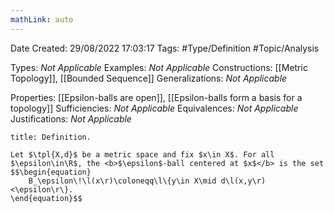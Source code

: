 ```yaml
---
mathLink: auto
---
```


<div class="topSpace"></div>

Date Created: 29/08/2022 17:03:17
Tags: #Type/Definition #Topic/Analysis

Types: <i>Not Applicable</i>
Examples: <i>Not Applicable</i>
Constructions: [[Metric Topology]], [[Bounded Sequence]]
Generalizations: <i>Not Applicable</i>

Properties: [[Epsilon-balls are open]], [[Epsilon-balls form a basis for a topology]]
Sufficiencies: <i>Not Applicable</i>
Equivalences: <i>Not Applicable</i>
Justifications: <i>Not Applicable</i>

``` ad-Definition
title: Definition.

Let $\tpl{X,d}$ be a metric space and fix $x\in X$. For all $\epsilon\in\R$, the <b>$\epsilon$-ball centered at $x$</b> is the set
$$\begin{equation}
    B_\epsilon\!\l(x\r)\coloneqq\l\{y\in X\mid d\l(x,y\r)<\epsilon\r\}.
\end{equation}$$

```

